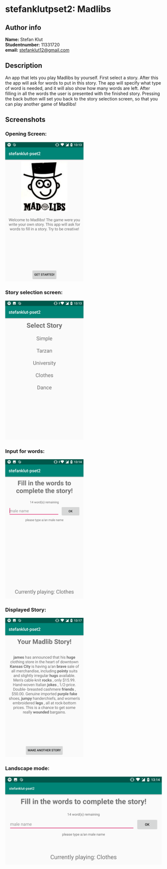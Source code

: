 # stefanklutpset2: Madlibs

## Author info
**Name:** Stefan Klut <br>
**Studentnumber:** 11331720 <br>
**email:** stefanklut12@gmail.com

## Description
An app that lets you play Madlibs by yourself. First select a story. 
After this the app will ask for words to put in this story. 
The app will specify what type of word is needed, and it will also show how many words are left.
After filling in all the words the user is presented with the finished story.
Pressing the back button will set you back to the story selection screen, 
so that you can play another game of Madlibs!

## Screenshots

### Opening Screen:
<img src="doc/Screenshot_20181121-131346.png" width="50%">

### Story selection screen:
<img src="doc/Screenshot_20181121-131401.png" width="50%">

### Input for words:
<img src="doc/Screenshot_20181121-131418.png" width="50%">

### Displayed Story:
<img src="doc/Screenshot_20181121-131707.png" width="50%">

### Landscape mode:
<img src="doc/Screenshot_20181121-131425.png" width="100%">
